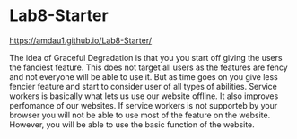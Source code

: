 # Lab8-Starter  
https://amdau1.github.io/Lab8-Starter/  

The idea of Graceful Degradation is that you you start off giving the users the fanciest feature. This does not target all users as the features are fency and not everyone will be able to use it. But as time goes on you give less fencier feature and start to consider user of all types of abilities. Service workers is basically what lets us use our website offline. It also improves perfomance of our websites. If service workers is not supporteb by your browser you will not be able to use most of the feature on the website. However, you will be able to use the basic function of the website.
